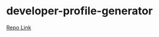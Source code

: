 # developer-profile-generator

[Repo Link](https://github.com/antonio36alv/developer-profile-generator)
